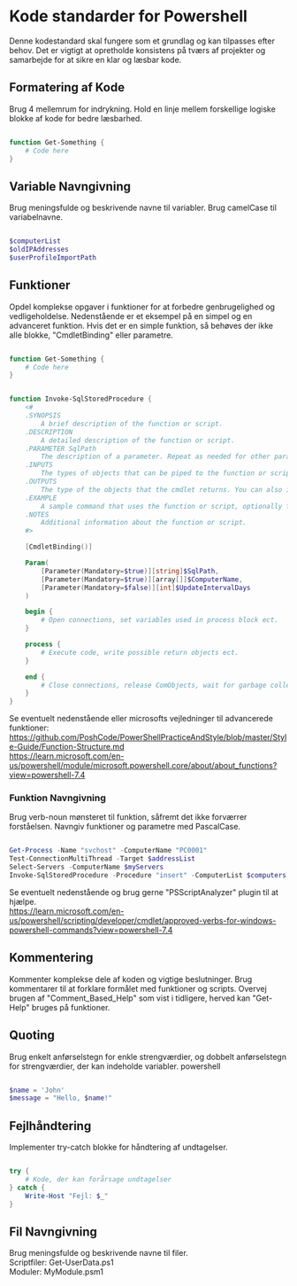 # Kode standarder for Powershell
Denne kodestandard skal fungere som et grundlag og kan tilpasses efter behov.
Det er vigtigt at opretholde konsistens på tværs af projekter og samarbejde for at sikre en klar og læsbar kode.



## Formatering af Kode
Brug 4 mellemrum for indrykning.
Hold en linje mellem forskellige logiske blokke af kode for bedre læsbarhed.

```PowerShell

function Get-Something {
    # Code here
}

```


## Variable Navngivning
Brug meningsfulde og beskrivende navne til variabler.
Brug camelCase til variabelnavne.

```PowerShell

$computerList
$oldIPAddresses
$userProfileImportPath

```

## Funktioner
Opdel komplekse opgaver i funktioner for at forbedre genbrugelighed og vedligeholdelse.
Nedenstående er et eksempel på en simpel og en advanceret funktion.
Hvis det er en simple funktion, så behøves der ikke alle blokke, "CmdletBinding" eller parametre.

```PowerShell

function Get-Something {
    # Code here
}

```

```PowerShell

function Invoke-SqlStoredProcedure {
    <#
    .SYNOPSIS
        A brief description of the function or script.
    .DESCRIPTION 
        A detailed description of the function or script.
    .PARAMETER SqlPath
        The description of a parameter. Repeat as needed for other parameters.
    .INPUTS
        The types of objects that can be piped to the function or script. You can also include a description of the input objects.
    .OUTPUTS
        The type of the objects that the cmdlet returns. You can also include a description of the returned objects.
    .EXAMPLE
        A sample command that uses the function or script, optionally followed by sample output and a description.
    .NOTES
        Additional information about the function or script.
    #>

    [CmdletBinding()]

    Param(
        [Parameter(Mandatory=$true)][string]$SqlPath,
        [Parameter(Mandatory=$true)][array[]]$ComputerName,
        [Parameter(Mandatory=$false)][int]$UpdateIntervalDays
    )

    begin {
        # Open connections, set variables used in process block ect.
    }

    process {
        # Execute code, write possible return objects ect.
    }

    end {
        # Close connections, release ComObjects, wait for garbage collector ect.
    }
}

```

Se eventuelt nedenstående eller microsofts vejledninger til advancerede funktioner:
https://github.com/PoshCode/PowerShellPracticeAndStyle/blob/master/Style-Guide/Function-Structure.md  
https://learn.microsoft.com/en-us/powershell/module/microsoft.powershell.core/about/about_functions?view=powershell-7.4  


### Funktion Navngivning
Brug verb-noun mønsteret til funktion, såfremt det ikke forværrer forståelsen.
Navngiv funktioner og parametre med PascalCase.

```PowerShell

Get-Process -Name "svchost" -ComputerName "PC0001"
Test-ConnectionMultiThread -Target $addressList
Select-Servers -ComputerName $myServers
Invoke-SqlStoredProcedure -Procedure "insert" -ComputerList $computers

```

Se eventuelt nedenstående og brug gerne "PSScriptAnalyzer" plugin til at hjælpe.  
https://learn.microsoft.com/en-us/powershell/scripting/developer/cmdlet/approved-verbs-for-windows-powershell-commands?view=powershell-7.4



## Kommentering
Kommenter komplekse dele af koden og vigtige beslutninger. Brug kommentarer til at forklare formålet med funktioner og scripts.
Overvej brugen af "Comment_Based_Help" som vist i tidligere, herved kan "Get-Help" bruges på funktioner.


## Quoting
Brug enkelt anførselstegn for enkle strengværdier, og dobbelt anførselstegn for strengværdier, der kan indeholde variabler.
powershell

```PowerShell

$name = 'John'
$message = "Hello, $name!"

```


## Fejlhåndtering
Implementer try-catch blokke for håndtering af undtagelser.

```PowerShell

try {
    # Kode, der kan forårsage undtagelser
} catch {
    Write-Host "Fejl: $_"
}

```


## Fil Navngivning
Brug meningsfulde og beskrivende navne til filer.  
Scriptfiler: Get-UserData.ps1  
Moduler: MyModule.psm1  
